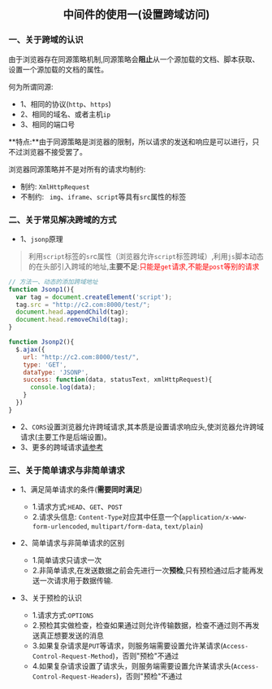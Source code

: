 ## <center>中间件的使用一(设置跨域访问)</center>

### 一、关于跨域的认识

由于浏览器存在同源策略机制,同源策略会**阻止**从一个源加载的文档、脚本获取、设置一个源加载的文档的属性。


何为所谓同源:
* 1、相同的协议(`http`、`https`)
* 2、相同的域名、或者主机`ip`
* 3、相同的端口号


**特点:**由于同源策略是浏览器的限制，所以请求的发送和响应是可以进行，只不过浏览器不接受罢了。


浏览器同源策略并不是对所有的请求均制约:

* 制约: `XmlHttpRequest`
* 不制约: ` img`、`iframe`、`script`等具有`src`属性的标签


### 二、关于常见解决跨域的方式

* 1、`jsonp`原理
 > 利用`script`标签的`sr`c属性（浏览器允许`script`标签跨域）,利用`js`脚本动态的在头部引入跨域的地址,**主要不足**:<font color="#f00">只能是`get`请求,不能是`post`等别的请求</font>

  ```js
  // 方法一、动态的添加跨域地址
  function Jsonp1(){
    var tag = document.createElement('script');
    tag.src = "http://c2.com:8000/test/";
    document.head.appendChild(tag);
    document.head.removeChild(tag);
  }

  function Jsonp2(){
    $.ajax({
      url: "http://c2.com:8000/test/",
      type: 'GET',
      dataType: 'JSONP',
      success: function(data, statusText, xmlHttpRequest){
        console.log(data);
      }
    })
  }
  ```

* 2、`CORS`设置浏览器允许跨域请求,其本质是设置请求响应头,使浏览器允许跨域请求(主要工作是后端设置)。
* 3、更多的跨域请求[请参考](https://blog.csdn.net/kuangshp128/article/details/76173624)


### 三、关于简单请求与非简单请求

* 1、满足简单请求的条件(**需要同时满足**)
  * 1.请求方式:`HEAD`、`GET`、`POST`
  * 2.请求头信息: `Content-Type`对应其中任意一个(`application/x-www-form-urlencoded`, `multipart/form-data`, `text/plain`)

* 2、简单请求与非简单请求的区别
  * 1.简单请求只请求一次
  * 2.非简单请求,在发送数据之前会先进行一次**预检**,只有预检通过后才能再发送一次请求用于数据传输.

* 3、关于预检的认识
  * 1.请求方式:`OPTIONS`
  * 2.预检其实做检查，检查如果通过则允许传输数据，检查不通过则不再发送真正想要发送的消息
  * 3.如果复杂请求是`PUT`等请求，则服务端需要设置允许某请求(`Access-Control-Request-Method`)，否则"预检"不通过
  * 4.如果复杂请求设置了请求头，则服务端需要设置允许某请求头(`Access-Control-Request-Headers`)，否则"预检"不通过